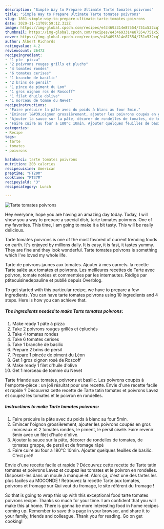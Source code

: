 ```yaml
---
description: "Simple Way to Prepare Ultimate Tarte tomates poivrons"
title: "Simple Way to Prepare Ultimate Tarte tomates poivrons"
slug: 1861-simple-way-to-prepare-ultimate-tarte-tomates-poivrons
date: 2020-11-11T09:59:12.312Z
image: https://img-global.cpcdn.com/recipes/e434693314e87554/751x532cq70/tarte-tomates-poivrons-photo-principale-de-la-recette.jpg
thumbnail: https://img-global.cpcdn.com/recipes/e434693314e87554/751x532cq70/tarte-tomates-poivrons-photo-principale-de-la-recette.jpg
cover: https://img-global.cpcdn.com/recipes/e434693314e87554/751x532cq70/tarte-tomates-poivrons-photo-principale-de-la-recette.jpg
author: Albert Richards
ratingvalue: 4.2
reviewcount: 26472
recipeingredient:
- "1 pte  pizza"
- "2 poivrons rouges grills et pluchs"
- "4 tomates rondes"
- "6 tomates cerises"
- "1 branche de basilic"
- "2 brins de persil"
- "1 pince de piment du Lon"
- "1 gros oignon ros de Roscoff"
- "1 filet dhuile dolive"
- "1 morceau de tomme du Nevet"
recipeinstructions:
- "Faire précuire la pâte avec du poids à blanc au four 5min."
- "Émincer l&#39;oignon grossièrement, ajouter les poivrons coupés en gros morceaux et 2 tomates rondes, le piment, le persil ciselé. Faire revenir 5min avec un filet d&#39;huile d&#39;olive."
- "Ajouter la sauce sur la pâte, décorer de rondelles de tomates, de tomates grappe, de persil et de fromage râpé"
- "Faire cuire au four a 180°C 10min. Ajouter quelques feuilles de basilic. C&#39;est prêt!"
categories:
- Recipe
tags:
- tarte
- tomates
- poivrons

katakunci: tarte tomates poivrons 
nutrition: 203 calories
recipecuisine: American
preptime: "PT20M"
cooktime: "PT37M"
recipeyield: "3"
recipecategory: Lunch

---
```



![Tarte tomates poivrons](https://img-global.cpcdn.com/recipes/e434693314e87554/751x532cq70/tarte-tomates-poivrons-photo-principale-de-la-recette.jpg)

Hey everyone, hope you are having an amazing day today. Today, I will show you a way to prepare a special dish, tarte tomates poivrons. One of my favorites. This time, I am going to make it a bit tasty. This will be really delicious.

Tarte tomates poivrons is one of the most favored of current trending foods on earth. It's enjoyed by millions daily. It is easy, it is fast, it tastes yummy. They are fine and they look wonderful. Tarte tomates poivrons is something which I've loved my whole life.

Tarte de poivrons jaunes aux tomates. Ajouter à mes carnets. la recette Tarte salée aux tomates et poivrons. Les meilleures recettes de Tarte avec poivron, tomate notées et commentées par les internautes. Rédigé par ptitecuisinedepauline et publié depuis Overblog.


To get started with this particular recipe, we have to prepare a few ingredients. You can have tarte tomates poivrons using 10 ingredients and 4 steps. Here is how you can achieve that.

<!--inarticleads1-->

##### The ingredients needed to make Tarte tomates poivrons:

1. Make ready 1 pâte à pizza
1. Take 2 poivrons rouges grillés et épluchés
1. Take 4 tomates rondes
1. Take 6 tomates cerises
1. Take 1 branche de basilic
1. Prepare 2 brins de persil
1. Prepare 1 pincée de piment du Léon
1. Get 1 gros oignon rosé de Roscoff
1. Make ready 1 filet d&#39;huile d&#39;olive
1. Get 1 morceau de tomme du Nevet


Tarte friande aux tomates, poivrons et basilic. Les poivrons coupés à l&#39;emporte-pièce : un joli résultat pour une recette. Envie d&#39;une recette facile et rapide ? Découvrez cette recette de Tarte tatin tomates et poivrons Lavez et coupez les tomates et le poivron en rondelles. 

<!--inarticleads2-->

##### Instructions to make Tarte tomates poivrons:

1. Faire précuire la pâte avec du poids à blanc au four 5min.
1. Émincer l&#39;oignon grossièrement, ajouter les poivrons coupés en gros morceaux et 2 tomates rondes, le piment, le persil ciselé. Faire revenir 5min avec un filet d&#39;huile d&#39;olive.
1. Ajouter la sauce sur la pâte, décorer de rondelles de tomates, de tomates grappe, de persil et de fromage râpé
1. Faire cuire au four a 180°C 10min. Ajouter quelques feuilles de basilic. C&#39;est prêt!


Envie d&#39;une recette facile et rapide ? Découvrez cette recette de Tarte tatin tomates et poivrons Lavez et coupez les tomates et le poivron en rondelles. Disposez-les dans un moule à manqué et. Alors ça, c&#39;est une des tartes les plus faciles au MOOONDE ! Retrouvez la recette Tarte aux tomates, poivrons et fromage sur Qui veut du fromage, le site référent du fromage ! 

So that is going to wrap this up with this exceptional food tarte tomates poivrons recipe. Thanks so much for your time. I am confident that you will make this at home. There is gonna be more interesting food in home recipes coming up. Remember to save this page in your browser, and share it to your family, friends and colleague. Thank you for reading. Go on get cooking!
